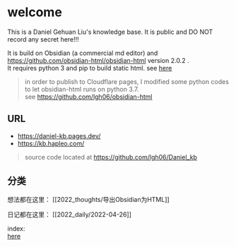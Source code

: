 # welcome
This is a Daniel Gehuan Liu's knowledge base.
It is public and DO NOT record any secret here!!!


It is build on Obsidian (a commercial md editor) and https://github.com/obsidian-html/obsidian-html version 2.0.2 .  
It requires python 3 and pip to build static html. see [here](2022_thoughts/导出Obsidian为HTML.md)  

> in order to publish to Cloudflare pages, I modified some python codes to let obsidian-html runs on python 3.7.  
> see https://github.com/lgh06/obsidian-html  


## URL
- https://daniel-kb.pages.dev/
- https://kb.hapleo.com/


> source code located at https://github.com/lgh06/Daniel_kb  

## 分类  
想法都在这里：
[[2022_thoughts/导出Obsidian为HTML]]

日记都在这里：
[[2022_daily/2022-04-26]]

index:  
[here](obs.html/dir_index.html)